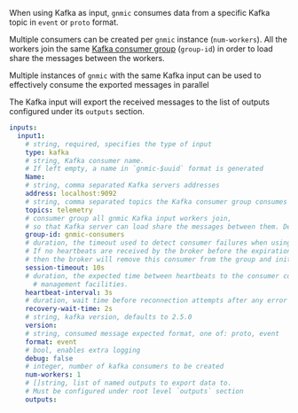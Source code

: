 When using Kafka as input, `gnmic` consumes data from a specific Kafka topic in `event` or `proto` format.

Multiple consumers can be created per `gnmic` instance (`num-workers`).
All the workers join the same [Kafka consumer group](https://docs.confluent.io/platform/current/clients/consumer.html#consumer-groups) (`group-id`) in order to load share the messages between the workers.

Multiple instances of `gnmic` with the same Kafka input can be used to effectively consume the exported messages in parallel

The Kafka input will export the received messages to the list of outputs configured under its `outputs` section.

```yaml
inputs:
  input1:
    # string, required, specifies the type of input
    type: kafka 
    # string, Kafka consumer name. 
    # If left empty, a name in `gnmic-$uuid` format is generated
    Name:
    # string, comma separated Kafka servers addresses
    address: localhost:9092
    # string, comma separated topics the Kafka consumer group consumes messages from.
    topics: telemetry 
    # consumer group all gnmic Kafka input workers join, 
    # so that Kafka server can load share the messages between them. Defaults to `gnmic-consumers`
    group-id: gnmic-consumers
    # duration, the timeout used to detect consumer failures when using Kafka's group management facility.
    # If no heartbeats are received by the broker before the expiration of this session timeout,
    # then the broker will remove this consumer from the group and initiate a rebalance.
    session-timeout: 10s
    # duration, the expected time between heartbeats to the consumer coordinator when using Kafka's group
	  # management facilities.
    heartbeat-interval: 3s
    # duration, wait time before reconnection attempts after any error
    recovery-wait-time: 2s 
    # string, kafka version, defaults to 2.5.0
    version: 
    # string, consumed message expected format, one of: proto, event
    format: event 
    # bool, enables extra logging
    debug: false
    # integer, number of kafka consumers to be created
    num-workers: 1
    # []string, list of named outputs to export data to. 
    # Must be configured under root level `outputs` section
    outputs: 
```

